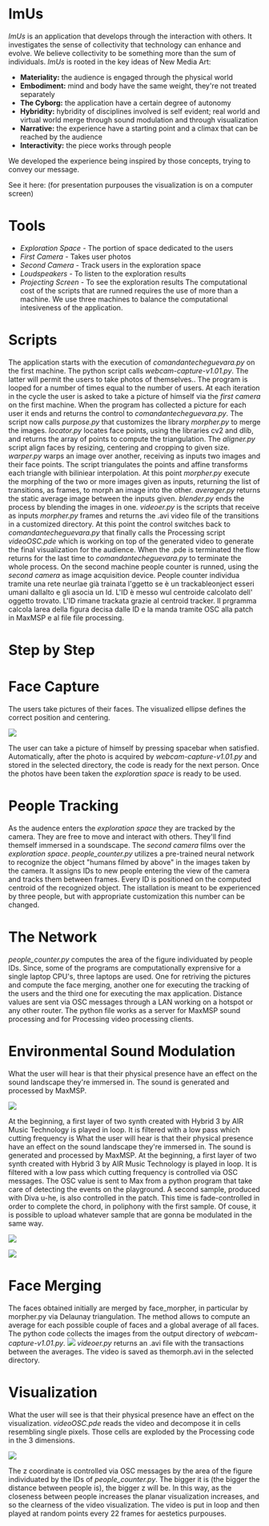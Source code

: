 # ImUs
*ImUs* is an application that develops through the interaction with others. It investigates the sense of collectivity that technology can enhance and evolve. We believe collectivity to be something more than the sum of individuals.
*ImUs* is rooted in the key ideas of New Media Art:

- **Materiality:** the audience is engaged through the physical world
- **Embodiment:** mind and body have the same weight, they're not treated separately
- **The Cyborg:** the application have a certain degree of autonomy
- **Hybridity:** hybridity of disciplines involved is self evident; real world and virtual world merge through sound modulation and through visualization
- **Narrative:** the experience have a starting point and a climax that can be reached by the audience
- **Interactivity:** the piece works through people

We developed the experience being inspired by those concepts, trying to convey our message.

See it here: (for presentation purpouses the visualization is on a computer screen)

# Tools
- *Exploration Space* - The portion of space dedicated to the users
- *First Camera* - Takes user photos
- *Second Camera* - Track users in the exploration space
- *Loudspeakers* - To listen to the exploration results
- *Projecting Screen* - To see the exploration results
The computational cost of the scripts that are runned requires the use of more than a machine. We use three machines to balance the computational intesiveness of the application.

# Scripts
The application starts with the execution of *comandantecheguevara.py* on the first machine. The python script calls *webcam-capture-v1.01.py*. The latter will permit the users to take photos of themselves.. The program is looped for a number of times equal to the number of users. At each iteration in the cycle the user is asked to take a picture of himself via the *first camera* on the first machine. When the program has collected a picture for each user it ends and returns the control to *comandantecheguevara.py*. The script now calls *purpose.py* that customizes the library *morpher.py* to merge the images. *locator.py* locates face points, using the libraries cv2 and dlib, and returns the array of points to compute the triangulation. The *aligner.py* script align faces by resizing, centering and cropping to given size. *warper.py* warps an image over another, receiving as inputs two images and their face points. The script triangulates the points and affine transforms each triangle with biliniear interpolation. At this point *morpher.py* execute the morphing of the two or more images given as inputs, returning the list of transitions, as frames, to morph an image into the other. *averager.py* returns the static average image between the inputs given. *blender.py* ends the process by blending the images in one. *videoer.py* is the scripts that receive as inputs *morpher.py* frames and returns the .avi video file of the transitions in a customized directory. At this point the control switches back to *comandantecheguevara.py* that finally calls the Processing script *videoOSC.pde* which is working on top of the generated video to generate the final visualization for the audience. When the .pde is terminated the flow returns for the last time to *comandantecheguevara.py* to terminate the whole process. On the second machine people counter is runned, using the *second camera* as image acquisition device. People counter individua tramite una rete neurlae già trainata l'ggetto se è un trackableonject esseri umani dallalto e gli asocia un Id. L'ID è messo wul centroide calcolato dell' oggetto trovato. L'ID rimane trackata grazie al centroid tracker. Il prgramma calcola larea della figura decisa dalle ID e la manda tramite OSC alla patch in MaxMSP e al file file processing. 

# Step by Step

# Face Capture 
The users take pictures of their faces. The visualized ellipse defines the correct position and centering. 

![](resources/facecapture.jpg)

The user can take a picture of himself by pressing spacebar when satisfied. Automatically, after the photo is acquired by *webcam-capture-v1.01.py* and stored in the selected directory, the code is ready for the next person. Once the photos have been taken the *exploration space* is ready to be used.

# People Tracking
As the audence enters the *exploration space* they are tracked by the camera. They are free to move and interact with others. They'll find themself immersed in a soundscape. 
The *second camera* films over the *exploration space*. *people_counter.py* utilizes a pre-trained neural network to recognize the object "humans filmed by above" in the images taken by the camera. It assigns IDs to new people entering the view of the camera and tracks them between frames. Every ID is positioned on the computed centroid of the recognized object. 
The istallation is meant to be experienced by three people, but with appropriate customization this number can be changed.

# The Network
*people_counter.py* computes the area of the figure individuated by people IDs. Since, some of the programs are computationally exprensive for a single laptop CPU's, three laptops are used. One for retriving the pictures and compute the face merging, another one for executing the tracking of the users and the third one for executing the max application. Distance values are sent via OSC messages through a LAN working on a hotspot or any other router.  The python file works as a server for MaxMSP sound processing and for Processing video processing clients.

# Environmental Sound Modulation
What the user will hear is that their physical presence have an effect on the sound landscape they're immersed in. The sound is generated and processed by MaxMSP.

![](resources/max_pat.jpg)

At the beginning, a first layer of two synth created with Hybrid 3 by AIR Music Technology is played in loop. It is filtered with a low pass which cutting frequency is What the user will hear is that their physical presence have an effect on the sound landscape they're immersed in. 
The sound is generated and processed by MaxMSP. At the beginning, a first layer of two synth created with Hybrid 3 by AIR Music Technology is played in loop. It is filtered with a low pass which cutting frequency is controlled via OSC messages. The OSC value is sent to Max from a python program that take care of detecting the events on the playground. 
A second sample, produced with Diva u-he, is also controlled in the patch. This time is fade-controlled in order to complete the chord, in poliphony with the first sample.
Of couse, it is possible to upload whatever sample that are gonna be modulated in the same way.


![](resources/hybrid.png)

![](resources/diva.jpg)

# Face Merging
The faces obtained initially are merged by face_morpher, in particular by morpher.py via Delaunay triangulation. The method allows to compute an average for each possible couple of faces and a global average of all faces. The python code collects the images from the output directory of *webcam-capture-v1.01.py*.
![](resources/togif.gif)
*videoer.py* returns an .avi file with the transactions between the averages. 
The video is saved as themorph.avi in the selected directory.

# Visualization
What the user will see is that their physical presence have an effect on the visualization.
*videoOSC.pde* reads the video and decompose it in cells resembling single pixels. 
Those cells are exploded by the Processing code in the 3 dimensions. 

![](resources/visualization.png)

The z coordinate is controlled via OSC messages by the area of the figure individuated by the IDs of *people_counter.py*. The bigger it is (the bigger the distance between people is), the bigger z will be. In this way, as the closeness between people increases the planar visualization increases, and so the clearness of the video visualization.
The video is put in loop and then played at random points every 22 frames for aestetics purpouses.
